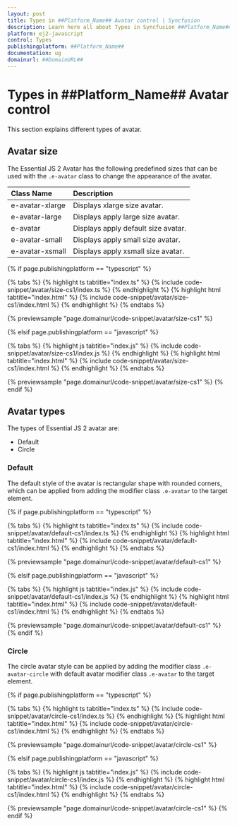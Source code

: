 ```yaml
---
layout: post
title: Types in ##Platform_Name## Avatar control | Syncfusion
description: Learn here all about Types in Syncfusion ##Platform_Name## Avatar control of Syncfusion Essential JS 2 and more.
platform: ej2-javascript
control: Types 
publishingplatform: ##Platform_Name##
documentation: ug
domainurl: ##DomainURL##
---
```


# Types in ##Platform_Name## Avatar control

This section explains different types of avatar.

## Avatar size

The Essential JS 2 Avatar has the following predefined sizes that can be used with the `.e-avatar` class to change the appearance of the avatar.

| Class Name         | Description
| :-------------     |:-------------
| e-avatar-xlarge    | Displays xlarge size avatar.
| e-avatar-large     | Displays apply large size avatar.
| e-avatar           | Displays apply default size avatar.
| e-avatar-small     | Displays apply small size avatar.
| e-avatar-xsmall    | Displays apply xsmall size avatar.

{% if page.publishingplatform == "typescript" %}

 {% tabs %}
{% highlight ts tabtitle="index.ts" %}
{% include code-snippet/avatar/size-cs1/index.ts %}
{% endhighlight %}
{% highlight html tabtitle="index.html" %}
{% include code-snippet/avatar/size-cs1/index.html %}
{% endhighlight %}
{% endtabs %}
        
{% previewsample "page.domainurl/code-snippet/avatar/size-cs1" %}

{% elsif page.publishingplatform == "javascript" %}

{% tabs %}
{% highlight js tabtitle="index.js" %}
{% include code-snippet/avatar/size-cs1/index.js %}
{% endhighlight %}
{% highlight html tabtitle="index.html" %}
{% include code-snippet/avatar/size-cs1/index.html %}
{% endhighlight %}
{% endtabs %}

{% previewsample "page.domainurl/code-snippet/avatar/size-cs1" %}
{% endif %}

## Avatar types

The types of Essential JS 2 avatar are:

* Default
* Circle

### Default

The default style of the avatar is rectangular shape with rounded corners, which can be applied from adding the modifier class `.e-avatar` to the target element.

{% if page.publishingplatform == "typescript" %}

 {% tabs %}
{% highlight ts tabtitle="index.ts" %}
{% include code-snippet/avatar/default-cs1/index.ts %}
{% endhighlight %}
{% highlight html tabtitle="index.html" %}
{% include code-snippet/avatar/default-cs1/index.html %}
{% endhighlight %}
{% endtabs %}
        
{% previewsample "page.domainurl/code-snippet/avatar/default-cs1" %}

{% elsif page.publishingplatform == "javascript" %}

{% tabs %}
{% highlight js tabtitle="index.js" %}
{% include code-snippet/avatar/default-cs1/index.js %}
{% endhighlight %}
{% highlight html tabtitle="index.html" %}
{% include code-snippet/avatar/default-cs1/index.html %}
{% endhighlight %}
{% endtabs %}

{% previewsample "page.domainurl/code-snippet/avatar/default-cs1" %}
{% endif %}

### Circle

The circle avatar style can be applied by adding the modifier class `.e-avatar-circle` with default avatar modifier class `.e-avatar` to the target element.

{% if page.publishingplatform == "typescript" %}

 {% tabs %}
{% highlight ts tabtitle="index.ts" %}
{% include code-snippet/avatar/circle-cs1/index.ts %}
{% endhighlight %}
{% highlight html tabtitle="index.html" %}
{% include code-snippet/avatar/circle-cs1/index.html %}
{% endhighlight %}
{% endtabs %}
        
{% previewsample "page.domainurl/code-snippet/avatar/circle-cs1" %}

{% elsif page.publishingplatform == "javascript" %}

{% tabs %}
{% highlight js tabtitle="index.js" %}
{% include code-snippet/avatar/circle-cs1/index.js %}
{% endhighlight %}
{% highlight html tabtitle="index.html" %}
{% include code-snippet/avatar/circle-cs1/index.html %}
{% endhighlight %}
{% endtabs %}

{% previewsample "page.domainurl/code-snippet/avatar/circle-cs1" %}
{% endif %}
